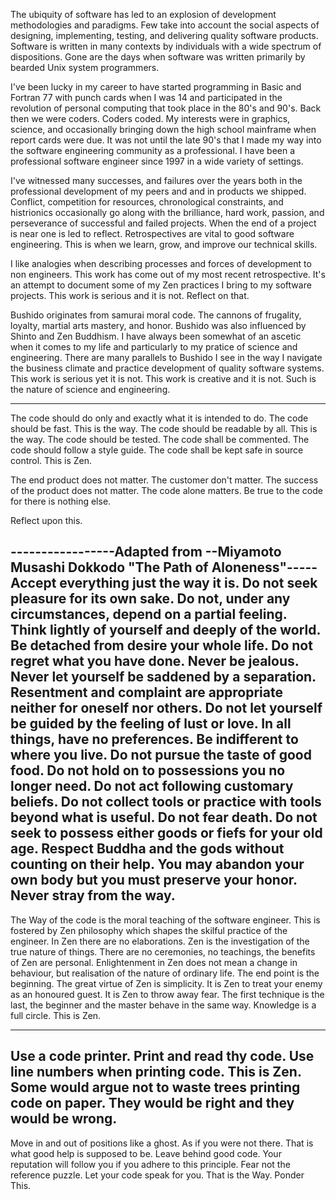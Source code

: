 The ubiquity of software has led to an explosion of development methodologies and paradigms. Few take into account the social aspects of designing, implementing, testing, and delivering quality software products.  Software is written in many contexts by individuals with a wide spectrum of dispositions. Gone are the days when software was written primarily by bearded Unix system programmers.

I've been lucky in my career to have started programming in Basic and Fortran 77 with punch cards when I was 14 and participated in the revolution of personal computing that took place in the 80's and 90's.  Back then we were coders. Coders coded. My interests were in graphics, science, and occasionally bringing down the high school mainframe when report cards were due. It was not until the late 90's that I made my way into the software engineering community as a professional.  I have been a professional software engineer since 1997 in a wide variety of settings.  

I've witnessed many successes, and failures over the years both in the professional development of my peers and and in products we shipped.  Conflict, competition for resources, chronological constraints, and histrionics occasionally go along with the brilliance, hard work, passion, and perseverance of successful and failed projects.  When the end of a project is near one is led to reflect.  Retrospectives are vital to good software engineering. This is when we learn, grow, and improve our technical skills.  

I like analogies when describing processes and forces of development to non engineers.  This work has come out of my most recent retrospective.  It's an attempt to document some of my Zen practices I bring to my software projects.  This work is serious and it is not.  Reflect on that.   

Bushido originates from samurai moral code. The cannons of frugality, loyalty, martial arts mastery, and honor. Bushido was also influenced by Shinto and Zen Buddhism.  I have always been somewhat of an ascetic when it comes to my life and particularly to my pratice of science and engineering.  There are many parallels to Bushido I see in the way I navigate the business climate and practice development of quality software systems. This work is serious yet it is not. This work is creative and it is not.  Such is the nature of science and engineering.

---------------------
The code should do only and exactly what it is intended to do.
The code should be fast.  This is the way. 
The code should be readable by all. This is the way. 
The code should be tested. The code shall be commented. 
The code should follow a style guide. The code shall be kept safe in source control. This is Zen. 

The end product does not matter.
The customer don't matter.
The success of the product does not matter.
The code alone matters.
Be true to the code for there is nothing else. 

Reflect upon this. 

-----------------Adapted from --Miyamoto Musashi Dokkodo "The Path of Aloneness"-----
Accept everything just the way it is.
Do not seek pleasure for its own sake.
Do not, under any circumstances, depend on a partial feeling.
Think lightly of yourself and deeply of the world.
Be detached from desire your whole life.
Do not regret what you have done.
Never be jealous.
Never let yourself be saddened by a separation.
Resentment and complaint are appropriate neither for oneself nor others.
Do not let yourself be guided by the feeling of lust or love.
In all things, have no preferences.
Be indifferent to where you live.
Do not pursue the taste of good food.
Do not hold on to possessions you no longer need.
Do not act following customary beliefs.
Do not collect tools or practice with tools beyond what is useful.
Do not fear death.
Do not seek to possess either goods or fiefs for your old age.
Respect Buddha and the gods without counting on their help.
You may abandon your own body but you must preserve your honor.
Never stray from the way.
----------------------------------

The Way of the code is the moral teaching of the software engineer. This is fostered by Zen philosophy which shapes the skilful practice of the engineer. In Zen there are no elaborations. Zen is the investigation of the true nature of things. There are no ceremonies, no teachings, the benefits of Zen are personal.  Enlightenment in Zen does not mean a change in behaviour, but realisation of the nature
of ordinary life.  The end point is the beginning. The great virtue of Zen is simplicity. 
It is Zen to treat your enemy as an honoured guest. It is Zen to throw away fear.  The first technique is the last, the beginner and the master behave in the same way. Knowledge is a full circle.  This is Zen. 

----------------------------
Use a code printer.  Print and read thy code. Use line numbers when printing code. This is Zen. Some would argue not to waste trees printing code on paper.  They would be right and they would be wrong. 
----------------------------

Move in and out of positions like a ghost. As if you were not there. That is what good help is supposed to be.  Leave behind good code. Your reputation will follow you if you adhere to this principle. Fear not the reference puzzle.  Let your code speak for you. That is the Way.  Ponder This.


